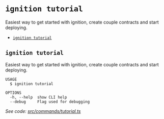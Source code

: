 `ignition tutorial`
=================

Easiest way to get started with ignition, create couple contracts and start deploying.

* [`ignition tutorial`](#ignition-tutorial)

## `ignition tutorial`

Easiest way to get started with ignition, create couple contracts and start deploying.

```
USAGE
  $ ignition tutorial

OPTIONS
  -h, --help  show CLI help
  --debug     Flag used for debugging
```

_See code: [src/commands/tutorial.ts](https://github.com/Tenderly/ignition-tenderly/blob/main/src/commands/tutorial.ts)_
